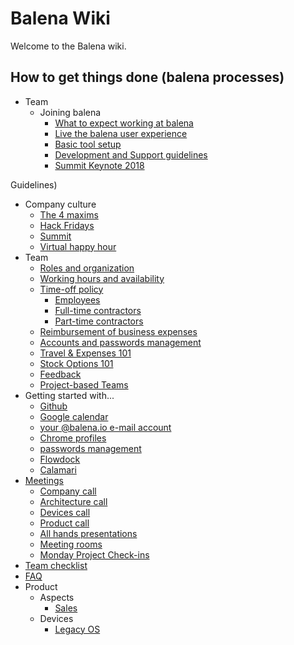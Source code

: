 # Balena Wiki

Welcome to the Balena wiki.

## How to get things done (balena processes)

- Team
  - Joining balena
    - [What to expect working at balena](https://github.com/balena-io/balena/wiki/What-to-expect-working-at-balena)
    - [Live the balena user experience](https://github.com/balena-io/balena/wiki/Live-the-balena-user-experience)
    - [Basic tool setup](https://github.com/resin-io/hq/wiki/Basic-tool-setup)
    - [Development and Support guidelines](https://github.com/balena-io/balena/wiki/Development-and-Support-)
    - [Summit Keynote 2018]()

Guidelines)
  - Company culture
    - [The 4 maxims](https://github.com/resin-io/hq/wiki/The-4-maxims)
    - [Hack Fridays](https://github.com/resin-io/hq/wiki/Hack-Fridays)
    - [Summit](https://github.com/resin-io/hq/wiki/Summit)
    - [Virtual happy hour](https://github.com/resin-io/hq/wiki/Virtual-happy-hour) 
  - Team
    - [Roles and organization](https://github.com/resin-io/hq/wiki/Roles-and-organization)
    - [Working hours and availability](https://github.com/resin-io/hq/wiki/Working-hours-and-availability)
    - [Time-off policy](https://github.com/resin-io/hq/wiki/Time-off-policy)
      - [Employees](https://github.com/resin-io/hq/wiki/Employees-(time-off))
      - [Full-time contractors](https://github.com/resin-io/hq/wiki/Full-time-contractors)
      - [Part-time contractors](https://github.com/resin-io/hq/wiki/Part-time-contractors)
    - [Reimbursement of business expenses](https://github.com/resin-io/hq/wiki/Reimbursement-of-business-expenses)
    - [Accounts and passwords management](https://github.com/resin-io/hq/wiki/Accounts-and-passwords-management)
    - [Travel & Expenses 101](https://github.com/resin-io/hq/wiki/Travel-&-Expenses-101)
    - [Stock Options 101](https://github.com/resin-io/hq/wiki/Stock-options-information)
    - [Feedback](https://github.com/resin-io/hq/wiki/Feedback)
    - [Project-based Teams](https://github.com/resin-io/hq/wiki/Project-based-teams)
  - Getting started with...
    - [Github](https://github.com/resin-io/hq/wiki/Github)
    - [Google calendar](https://github.com/resin-io/hq/wiki/Google-calendar)
    - [your @balena.io e-mail account](https://github.com/resin-io/hq/wiki/Your-@balena.io-e-mail-account)
    - [Chrome profiles](https://github.com/resin-io/hq/wiki/Chrome-profiles)
    - [passwords management](https://github.com/resin-io/hq/wiki/passwords-management)
    - [Flowdock](https://github.com/resin-io/hq/wiki/Flowdock)
    - [Calamari](https://github.com/resin-io/hq/wiki/Calamari)
  - [Meetings](https://github.com/resin-io/hq/wiki/Meetings)
    - [Company call](https://github.com/resin-io/hq/wiki/Company-call)
    - [Architecture call](https://github.com/resin-io/hq/wiki/Architecture-Calls)
    - [Devices call](https://github.com/resin-io/hq/wiki/Devices-Team-Calls)
    - [Product call](https://github.com/resin-io/hq/wiki/Product-Calls)
    - [All hands presentations](https://github.com/resin-io/hq/wiki/All-hands-presentations)
    - [Meeting rooms](https://github.com/resin-io/hq/wiki/Meeting-Rooms)
    - [Monday Project Check-ins](https://github.com/resin-io/hq/wiki/Monday-Project-Check-ins)
  - [Team checklist](https://github.com/resin-io/hq/wiki/Team-checklist)
  - [FAQ](https://github.com/resin-io/hq/wiki/FAQ)
- Product
  - Aspects
    - [Sales](https://github.com/resin-io/hq/wiki/Sales)
  - Devices
    - [Legacy OS](https://github.com/resin-io/hq/wiki/Legacy-OS)